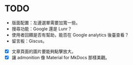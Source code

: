 # TODO

- 版面配置：左邊選單需要加寬一些。
- 搜尋功能：Google 還是 Lunr？
- 使用者回饋是否有幫助，能否在 Google analytics 後臺查看？
- 留言板：Giscus。
-[x] 文章頁面的圖片要能夠點擊放大。
-[x] 讓 admonition 像 Material for MkDocs 那樣美觀。
